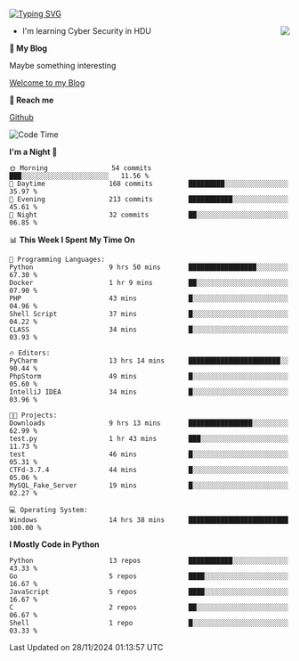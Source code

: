 [![Typing SVG](https://readme-typing-svg.herokuapp.com?font=Fira+Code&pause=1000&random=false&width=450&height=60&lines=Hello+%F0%9F%91%8B%F0%9F%8F%BB;I'm+JBNRZ)](https://git.io/typing-svg)

<a href="#">
  <img align="right" src="https://github-readme-stats.vercel.app/api?username=JBNRZ&show_icons=true&bg_color=15,f2f7fd,E0EAFC" />
</a>

- I'm learning Cyber Security in HDU

 **🌱 My Blog**

Maybe something interesting

[Welcome to my Blog](https://jbnrz.com.cn/)

 **💬 Reach me** 

[Github](https://github.com/JBNRZ)


<!--START_SECTION:waka-->
![Code Time](http://img.shields.io/badge/Code%20Time-760%20hrs%2057%20mins-blue)

**I'm a Night 🦉** 

```text
🌞 Morning                54 commits          ███░░░░░░░░░░░░░░░░░░░░░░   11.56 % 
🌆 Daytime                168 commits         █████████░░░░░░░░░░░░░░░░   35.97 % 
🌃 Evening                213 commits         ███████████░░░░░░░░░░░░░░   45.61 % 
🌙 Night                  32 commits          ██░░░░░░░░░░░░░░░░░░░░░░░   06.85 % 
```


📊 **This Week I Spent My Time On** 

```text
💬 Programming Languages: 
Python                   9 hrs 50 mins       █████████████████░░░░░░░░   67.30 % 
Docker                   1 hr 9 mins         ██░░░░░░░░░░░░░░░░░░░░░░░   07.90 % 
PHP                      43 mins             █░░░░░░░░░░░░░░░░░░░░░░░░   04.96 % 
Shell Script             37 mins             █░░░░░░░░░░░░░░░░░░░░░░░░   04.22 % 
CLASS                    34 mins             █░░░░░░░░░░░░░░░░░░░░░░░░   03.93 % 

🔥 Editors: 
PyCharm                  13 hrs 14 mins      ███████████████████████░░   90.44 % 
PhpStorm                 49 mins             █░░░░░░░░░░░░░░░░░░░░░░░░   05.60 % 
IntelliJ IDEA            34 mins             █░░░░░░░░░░░░░░░░░░░░░░░░   03.96 % 

🐱‍💻 Projects: 
Downloads                9 hrs 13 mins       ████████████████░░░░░░░░░   62.99 % 
test.py                  1 hr 43 mins        ███░░░░░░░░░░░░░░░░░░░░░░   11.73 % 
test                     46 mins             █░░░░░░░░░░░░░░░░░░░░░░░░   05.31 % 
CTFd-3.7.4               44 mins             █░░░░░░░░░░░░░░░░░░░░░░░░   05.06 % 
MySQL_Fake_Server        19 mins             █░░░░░░░░░░░░░░░░░░░░░░░░   02.27 % 

💻 Operating System: 
Windows                  14 hrs 38 mins      █████████████████████████   100.00 % 
```

**I Mostly Code in Python** 

```text
Python                   13 repos            ███████████░░░░░░░░░░░░░░   43.33 % 
Go                       5 repos             ████░░░░░░░░░░░░░░░░░░░░░   16.67 % 
JavaScript               5 repos             ████░░░░░░░░░░░░░░░░░░░░░   16.67 % 
C                        2 repos             ██░░░░░░░░░░░░░░░░░░░░░░░   06.67 % 
Shell                    1 repo              █░░░░░░░░░░░░░░░░░░░░░░░░   03.33 % 
```




 Last Updated on 28/11/2024 01:13:57 UTC
<!--END_SECTION:waka-->
